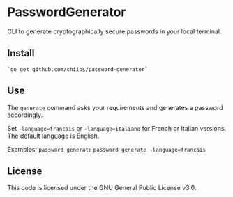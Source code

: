 # PasswordGenerator
CLI to generate cryptographically secure passwords in your local terminal.

## Install

	`go get github.com/chiips/password-generator`

## Use

The `generate` command asks your requirements and generates a password accordingly.

Set `-language=francais` or `-language=italiano` for French or Italian versions. The default language is English.

Examples:
`password generate`
`password generate -language=francais`

## License

This code is licensed under the GNU General Public License v3.0.